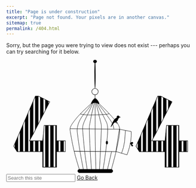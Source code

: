 ```yaml
---
title: "Page is under construction"
excerpt: "Page not found. Your pixels are in another canvas."
sitemap: true
permalink: /404.html
---
```


Sorry, but the page you were trying to view does not exist --- perhaps you can try searching for it below.


<!-- This is New from https://codepen.io/JuliaSS/pen/ZMaXQV -->
<main>
	<svg viewBox="0 0 541.17206 328.45184" id="svg2" version="1.1">
		<metadata id="metadata8">
		</metadata>
		<defs id="defs6">
			<pattern patternUnits="userSpaceOnUse" width="1.5" height="1" patternTransform="translate(0,0) scale(10,10)" id="Strips2_1">
				<rect style="fill:black;stroke:none" x="0" y="-0.5" width="1" height="2" id="rect5419" />
			</pattern>
			<linearGradient osb:paint="solid" id="linearGradient6096">
				<stop id="stop6094" offset="0" style="stop-color:#000000;stop-opacity:1;" />
			</linearGradient>
		</defs>
		<g transform="translate(170.14515,0.038164)" id="layer1">
			<g id="g6219">
				<path transform="matrix(1.0150687,0,0,11.193923,-1.3895945,-2685.7441)" style="display:inline;fill:#000000;fill-opacity:1;stroke:#000000;stroke-width:0.1px;stroke-linecap:butt;stroke-linejoin:miter;stroke-opacity:1;" d="m 145.0586,263.51309 c -90.20375,-0.0994 -119.20375,-0.0994 -119.20375,-0.0994" id="path6180" />
				<g id="g6174">
					<ellipse ry="9.161705" rx="9.3055239" cy="91.32917" cx="84.963676" id="path4488" style="display:inline;opacity:1;fill:none;fill-opacity:0.4627451;fill-rule:nonzero;stroke:#000000;stroke-width:1.08691013;stroke-miterlimit:4;stroke-dasharray:none;stroke-opacity:1;" />
					<path id="path4490" d="m 84.984382,-0.03816399 c 0.911733,-5.0186e-4 1.661858,18.47051499 1.674386,41.22988399 0.0069,12.610431 -0.214009,23.904598 -0.56753,31.469836 -0.282878,6.088471 -0.652275,9.761785 -1.058838,9.762119 -0.406564,3.33e-4 -0.78198,-3.672386 -1.074838,-9.760657 -0.36185,-7.564779 -0.595233,-18.858715 -0.602175,-31.469228 -0.01253,-22.759565 0.717262,-41.23145213 1.628995,-41.23195399 z" style="display:inline;fill:#000000;stroke:none;stroke-width:0.23743393px;stroke-linecap:butt;stroke-linejoin:miter;stroke-opacity:1;" />
					<path id="path4496" d="m 85.115421,100.5729 c -0.0036,3.37532 -0.0071,6.75165 -0.0107,10.12897 m 0.512159,0.18258 c -1.914603,-0.23621 -3.505591,1.17801 -4.861444,2.68113 -1.355853,1.50312 -2.473764,3.09173 -3.387866,4.59538 -0.914103,1.50365 -1.620209,2.91586 -2.416229,4.41952 -0.79602,1.50365 -1.67928,3.09352 -0.808656,3.24054 0.870624,0.14702 3.490408,-1.14815 5.700074,-1.91396 2.209666,-0.76581 4.001473,-1.00079 5.922125,-0.86765 1.920652,0.13314 3.947462,0.6325 6.245357,1.6195 2.297896,0.98701 4.861161,2.46015 4.9051,0.91309 0.04394,-1.54706 -2.430929,-6.11379 -4.787811,-9.33976 -2.356882,-3.22597 -4.596047,-5.11158 -6.51065,-5.34779 z" style="display:inline;fill:#000000;fill-opacity:1;stroke:#000000;stroke-width:1px;stroke-linecap:butt;stroke-linejoin:miter;stroke-opacity:1;" />
					<rect ry="5" y="314.84082" x="35.355339" height="9.8994951" width="100.76272" id="rect4553" style="display:inline;opacity:1;fill:#000000;fill-opacity:1;fill-rule:nonzero;stroke:#000000;stroke-width:1.00157475;stroke-miterlimit:4;stroke-dasharray:none;stroke-opacity:1;" />
					<path id="path4513" d="m 74.6875,125.03748 c -8.394789,7.68654 -16.790624,15.37405 -23.988969,22.38484 -7.198345,7.0108 -13.197555,13.3433 -18.781379,20.01048 -5.583823,6.66719 -10.749655,13.66605 -13.916608,18.7496 -3.166952,5.08355 -4.333432,8.24971 -4.750315,11.08369 -0.416883,2.83399 -0.08368,5.33304 1.809372,16.25302 1.893048,10.91998 5.343489,30.24673 9.760132,48.66349 4.416642,18.41676 9.798356,35.91675 15.180267,53.41738" style="display:inline;fill:none;stroke:#000000;stroke-width:1px;stroke-linecap:butt;stroke-linejoin:miter;stroke-opacity:1;" />
					<path id="path4517" d="m 76.9375,124.66248 c -4.548745,6.50695 -9.29087,13.29053 -13.530749,18.69724 -4.239879,5.4067 -8.072459,9.57255 -11.572943,13.98975 -3.500484,4.41719 -6.66636,9.08269 -9.333429,13.99996 -2.66707,4.91727 -4.833205,10.08267 -6.333458,15.08327 -1.500252,5.0006 -2.33339,9.8328 -2.500149,14.33343 -0.166759,4.50062 0.333124,8.66631 1.249922,15.50064 0.916798,6.83434 2.249854,16.33237 3.499902,24.91604 1.250047,8.58368 2.416611,16.24967 4.583438,28.58394 2.166827,12.33427 5.333153,29.33244 8.499966,46.33323" style="display:inline;fill:none;stroke:#000000;stroke-width:1px;stroke-linecap:butt;stroke-linejoin:miter;stroke-opacity:1;" />
					<path id="path4521" d="m 96.8125,126.22498 c 6.89586,6.45836 13.7917,12.9167 19.98957,19.14581 6.19786,6.22912 11.69789,12.22914 17.11456,18.39581 5.41666,6.16667 10.74996,12.49995 14.74993,17.91655 3.99997,5.41659 6.66659,9.91653 7.16671,17.83316 0.50012,7.91664 -1.16644,19.24921 -3.3502,31.24619 -2.18376,11.99698 -4.81616,24.33632 -8.42063,38.99809 -3.60448,14.66177 -8.06212,31.17154 -12.56244,47.83939" style="display:inline;fill:none;stroke:#000000;stroke-width:1px;stroke-linecap:butt;stroke-linejoin:miter;stroke-opacity:1;" />
					<path id="path4525" d="m 91.9375,124.09998 c 5.854072,7.16655 11.70824,14.33322 16.21863,20.16651 4.51039,5.83328 7.67706,10.33329 11.92718,16.33346 4.25012,6.00017 9.58322,13.49984 12.66653,18.58299 3.08332,5.08314 3.91663,7.74974 4.68205,10.91384 0.76542,3.1641 1.40129,6.50242 1.69781,8.02406 0.29651,1.52165 0.22299,1.06579 0.14933,0.60912" style="display:inline;fill:none;stroke:#000000;stroke-width:1px;stroke-linecap:butt;stroke-linejoin:miter;stroke-opacity:1;" />
					<path id="path4533" d="m 89,123.66248 c 6.159885,11.51771 12.31996,23.03577 16.83724,31.78904 4.51728,8.75327 7.29964,14.54985 9.24424,18.32123 1.9446,3.77138 3.00519,5.42118 4.1838,9.19262 1.17861,3.77144 2.47477,9.6631 1.94443,23.80647 -0.53034,14.14338 -2.88706,36.53226 -5.4209,56.44951 -2.53383,19.91725 -5.24428,37.35836 -7.95503,54.80146" style="display:inline;fill:none;stroke:#000000;stroke-width:1px;stroke-linecap:butt;stroke-linejoin:miter;stroke-opacity:1;" />
					<path id="path4537" d="m 87.0625,123.03748 c 2.916637,10.42937 5.833458,20.8594 7.291964,26.66356 1.458505,5.80416 1.458505,6.98257 2.402021,11.11052 0.943517,4.12795 2.827535,11.19302 4.065005,16.02501 1.23748,4.832 1.82668,7.42447 2.12139,10.84263 0.29471,3.41815 0.29471,7.65958 -0.11785,20.44893 -0.41255,12.78934 -1.23731,34.11536 -2.18014,53.62015 -0.94282,19.50478 -2.003429,37.18159 -3.064154,54.86032" style="display:inline;fill:none;stroke:#000000;stroke-width:1px;stroke-linecap:butt;stroke-linejoin:miter;stroke-opacity:1;" />
					<path id="path4541" d="m 85.206367,122.98266 c 0.117841,11.74369 0.235693,23.48835 0.235693,36.55072 -10e-7,13.06238 -0.117833,27.43796 -0.05891,45.3521 0.05892,17.91413 0.29461,39.36153 0.707091,58.80738 0.412482,19.44585 1.001711,36.88701 1.590999,54.32995" style="display:inline;fill:none;stroke:#000000;stroke-width:1px;stroke-linecap:butt;stroke-linejoin:miter;stroke-opacity:1;" />
					<path id="path4545" d="m 83.12978,122.92016 c -2.601311,10.56131 -5.214983,21.17282 -7.40283,31.41665 -2.187847,10.24384 -3.955407,20.14218 -5.074975,26.03483 -1.119568,5.89264 -1.59092,7.77805 -1.885708,10.07706 -0.294789,2.29901 -0.412567,5.0079 5.1e-5,17.56339 0.412617,12.55548 1.355064,34.93859 2.474996,54.74239 1.119932,19.80379 2.415574,37.00049 3.712005,54.20767" style="display:inline;fill:none;stroke:#000000;stroke-width:1px;stroke-linecap:butt;stroke-linejoin:miter;stroke-opacity:1;" />
					<path id="path4549" d="m 79.25478,124.23266 c -5.440192,11.56251 -10.880951,23.12622 -15.899657,33.56368 -5.018706,10.43747 -9.614414,19.74672 -11.912808,26.70033 -2.298394,6.95362 -2.298394,11.54922 -1.355419,24.57415 0.942974,13.02493 2.828182,34.46917 5.066095,53.84746 2.237913,19.37829 4.833109,36.71892 7.425959,54.04387" style="display:inline;fill:none;stroke:#000000;stroke-width:1px;stroke-linecap:butt;stroke-linejoin:miter;stroke-opacity:1;" />
					<path id="path4556" d="m 42.426407,155.38825 c 3.4184,0.82513 6.836082,1.65009 10.606997,2.18034 3.770916,0.53024 7.89657,0.76599 11.608535,0.88382 3.711965,0.11782 7.012548,0.11782 10.429711,0.0589 3.417163,-0.0589 6.953769,-0.17681 10.606588,-0.23572 3.652818,-0.0589 7.425155,-0.0589 11.137027,-0.23569 3.711875,-0.17679 7.366225,-0.53043 10.724475,-0.70716 3.35826,-0.17672 6.4233,-0.17672 9.48702,-0.58922 3.06372,-0.41251 6.12885,-1.23774 9.1918,-2.06238" style="display:inline;fill:none;stroke:#000000;stroke-width:1px;stroke-linecap:butt;stroke-linejoin:miter;stroke-opacity:1;" />
					<path id="path4560" d="m 13.113199,198.16821 c 47.547038,0.40361 95.093071,0.80721 142.638101,1.2108" style="display:inline;fill:none;stroke:#000000;stroke-width:1.00614154px;stroke-linecap:butt;stroke-linejoin:miter;stroke-opacity:1;" />
					<path id="path4529" d="m 132.6875,263.34998 c -4.2289,18.4155 -8.45806,36.83216 -12.6875,55.25" style="display:inline;fill:none;stroke:#000000;stroke-width:1px;stroke-linecap:butt;stroke-linejoin:miter;stroke-opacity:1;" />
					<ellipse ry="4.6715717" rx="2.5" cy="238.08525" cx="119.12262" id="path4614" style="display:inline;opacity:1;fill:#000000;fill-opacity:1;fill-rule:nonzero;stroke:#000000;stroke-width:1.00157475;stroke-miterlimit:4;stroke-dasharray:none;stroke-opacity:1;" />
					<ellipse ry="4.3158579" rx="4.9001703" cy="4.3948641" cx="85.016434" id="path4616" style="display:inline;opacity:1;fill:#000000;fill-opacity:1;fill-rule:nonzero;stroke:#000000;stroke-width:0.82170224;stroke-miterlimit:4;stroke-dasharray:none;stroke-opacity:1;" />
					<ellipse transform="translate(-170.14515,-0.038164)" ry="3.880542" rx="3.5777507" cy="164.5713" cx="321.42224" id="path4565" style="opacity:1;fill:#000000;fill-opacity:1;fill-rule:nonzero;stroke:#000000;stroke-width:1.00157475;stroke-miterlimit:4;stroke-dasharray:none;stroke-opacity:1;" />
					<path transform="translate(-170.14515,-0.038164)" id="path4567" d="m 321.74355,168.0687 c -1e-5,3.3913 -3.42414,11.26702 -8.73834,11.26702 -5.3142,0 -18.59463,27.24606 -8.38477,3.759 1.35199,-3.11016 5.69513,-12.89881 10.50609,-15.15612 8.05545,-3.77965 6.61702,-3.26121 6.61702,0.1301 z" style="opacity:1;fill:#000000;fill-opacity:1;fill-rule:nonzero;stroke:#000000;stroke-width:1.00157475;stroke-miterlimit:4;stroke-dasharray:none;stroke-opacity:1;" />
					<path transform="translate(-170.14515,-0.038164)" id="path4570" d="m 325,163.45184 c 1.66722,0.62594 3.33388,1.25167 3.33438,1.56444 5e-4,0.31276 -1.66671,0.31276 -3.33438,0.31276" style="fill:none;stroke:#000000;stroke-width:1px;stroke-linecap:butt;stroke-linejoin:miter;stroke-opacity:1;" />
					<path transform="translate(-170.14515,-0.038164)" id="path4578" d="m 314.72098,177.37003 c -0.21488,1.64138 -0.42965,3.28197 0.28484,3.96351 0.71449,0.68155 2.35396,0.39999 3.99418,0.1183" style="fill:none;stroke:#000000;stroke-width:1px;stroke-linecap:butt;stroke-linejoin:miter;stroke-opacity:1;" />
					<path transform="translate(-170.14515,-0.038164)" id="path4578-1" d="m 316,176.45184 c -0.29612,1.41007 -0.59214,2.81967 -0.25801,3.48764 0.33413,0.66798 1.29605,0.59017 2.25801,0.51236" style="fill:none;stroke:#000000;stroke-width:1px;stroke-linecap:butt;stroke-linejoin:miter;stroke-opacity:1;" />
					<path transform="translate(-170.14515,-0.038164)" id="path4610" d="m 318,180.45184 c 0.66667,0 1.33434,0 1.501,0.16616 0.16667,0.16617 -0.16667,0.49951 0.001,0.66667 0.16767,0.16717 0.68771,0.16717 0.89053,0.36949 0.20282,0.20233 -0.0582,0.46335 -0.39253,0.79768" style="fill:none;stroke:#000000;stroke-width:1px;stroke-linecap:butt;stroke-linejoin:miter;stroke-opacity:1;" />
					<path id="path4573" d="m 155,199.59998 34.15106,6.52318 v 11.49049 l -1.06066,13.43503 -3.88908,19.44543 -3.00521,10.42983 -4.06586,12.19759 -17.14734,-4.94975 -14.92431,-4.65869 v 0 L 155,199.59998" style="fill:none;stroke:#000000;stroke-width:1px;stroke-linecap:butt;stroke-linejoin:miter;stroke-opacity:1" />
					<path id="path4575" d="m 172.53405,202.94118 -2.65165,33.23402 -3.53553,16.97056 -5.12652,15.73313" style="fill:none;stroke:#000000;stroke-width:1px;stroke-linecap:butt;stroke-linejoin:miter;stroke-opacity:1" />
					<path id="path4579" d="m 187.2662,239.00256 c 0.76634,-0.82482 2.12163,-2.00333 3.50552,-2.26818 1.38389,-0.26485 2.79921,0.38383 3.2412,1.53192 0.442,1.14808 -0.0885,2.79852 -1.5624,3.24089 -1.4739,0.44236 -3.88809,-0.32312 -3.7995,0.001 0.0886,0.32427 2.68064,1.73812 4.00626,3.12221 1.32563,1.38408 1.38456,2.73956 0.79537,3.38822 -0.5892,0.64866 -1.82576,0.58977 -2.53349,0.11762 -0.70773,-0.47215 -0.88437,-1.35536 -1.59092,-2.65068 -0.70656,-1.29532 -1.94507,-3.00565 -2.47512,-4.09626 -0.53005,-1.09062 -0.35326,-1.56206 0.41308,-2.38689 z" style="fill:#000000;fill-opacity:1;stroke:#000000;stroke-width:1px;stroke-linecap:butt;stroke-linejoin:miter;stroke-opacity:1" />
				</g>
			</g>
		</g>
		<g id="layer3">
			<g id="text4526" style="fill:url(#Strips2_1);fill-opacity:1;stroke:none;stroke-width:1.23488784;" transform="matrix(0.97168718,0,0,1.0291378,170.14515,0.038164)" aria-label="4">
				<path id="path4555" style="fill:url(#Strips2_1);fill-opacity:1;stroke:#000000;stroke-width:1.23488784;stroke-opacity:1" d="M -0.46490841,256.59082 H -26.166013 v 43.5298 h -41.214384 v -43.5298 h -75.829833 l -9.95629,-15.28174 64.136994,-140.0826 h 8.914347 l 33.573515,15.8606 -48.507941,89.60655 -11.461305,19.56526 h 39.130513 l 4.399288,-43.06672 h 36.815096 v 43.06672 h 25.70110459 z" />
			</g>
			<g id="text4526-2" style="fill:url(#Strips2_1);fill-opacity:1;stroke:none;stroke-width:1.23488784;" transform="matrix(0.97168718,0,0,1.0291378,377.95605,103.2934)" aria-label="4">
				<path id="path4558" style="fill:url(#Strips2_1);fill-opacity:1;stroke:#000000;stroke-width:1.23488784;stroke-opacity:1" d="m 147.55592,156.33602 h -25.70111 v 43.5298 H 80.640431 v -43.5298 H 4.8105946 L -5.1456892,141.05429 58.991302,0.97168512 h 8.914347 L 101.47916,16.832277 52.971223,106.43883 41.50992,126.00409 h 39.130511 l 4.399288,-43.06672 h 36.815091 v 43.06672 h 25.70111 z" />
			</g>
		</g>
	</svg>
	<br>
	<input class="form-control mr-sm-2" type="text" placeholder="Search this site" name="k" id="search-box">
	<a id="errorLink" href="/teaching">Go Back</a>
</main>